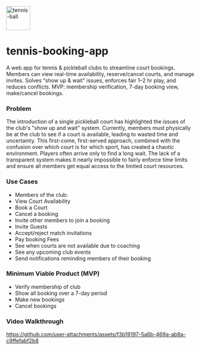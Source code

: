 <img width="64" height="64" alt="tennis-ball" src="https://github.com/user-attachments/assets/6eae6590-1eb1-41d2-9168-39d1cc0163d4" />

# tennis-booking-app
A web app for tennis &amp; pickleball clubs to streamline court bookings. Members can view real-time availability, reserve/cancel courts, and manage invites. Solves “show up &amp; wait” issues, enforces fair 1–2 hr play, and reduces conflicts. MVP: membership verification, 7-day booking view, make/cancel bookings.

### Problem 
The introduction of a single pickleball court has highlighted the issues of the club's "show up and wait" system. Currently, members must physically be at the club to see if a court is available, leading to wasted time and uncertainty. This first-come, first-served approach, combined with the confusion over which court is for which sport, has created a chaotic environment. Players often arrive only to find a long wait. The lack of a transparent system makes it nearly impossible to fairly enforce time limits and ensure all members get equal access to the limited court resources.


### Use Cases

- Members of the club:
- View Court Availability
- Book a Court
- Cancel a booking
- Invite other members to join a booking
- Invite Guests
- Accept/reject match invitations
- Pay booking Fees
- See when courts are not available due to coaching
- See any upcoming club events
- Send notifications reminding members of their booking 

### Minimum Viable Product (MVP)

- Verify membership of club
- Show all booking over a 7-day period
- Make new bookings
- Cancel bookings

### Video Walkthrough

https://github.com/user-attachments/assets/f3b19197-5a6b-469a-ab8a-c9ffefabf2b8



